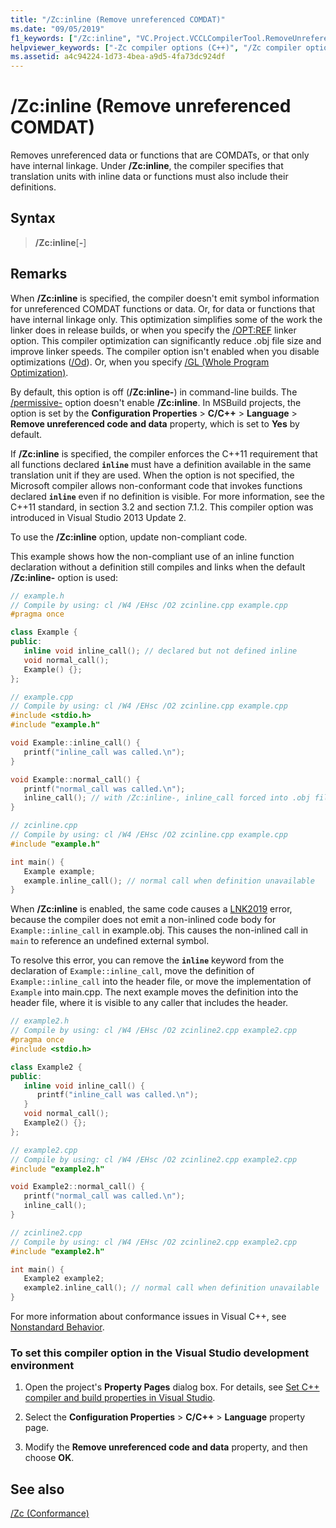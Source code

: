 ```yaml
---
title: "/Zc:inline (Remove unreferenced COMDAT)"
ms.date: "09/05/2019"
f1_keywords: ["/Zc:inline", "VC.Project.VCCLCompilerTool.RemoveUnreferencedCodeData"]
helpviewer_keywords: ["-Zc compiler options (C++)", "/Zc compiler options (C++)", "Zc compiler options (C++)", "/Zc:inline"]
ms.assetid: a4c94224-1d73-4bea-a9d5-4fa73dc924df
---
```

# /Zc:inline (Remove unreferenced COMDAT)

Removes unreferenced data or functions that are COMDATs, or that only have internal linkage. Under **/Zc:inline**, the compiler specifies that translation units with inline data or functions must also include their definitions.

## Syntax

> **/Zc:inline**[**-**]

## Remarks

When **/Zc:inline** is specified, the compiler doesn't emit symbol information for unreferenced COMDAT functions or data. Or, for data or functions that have internal linkage only. This optimization simplifies some of the work the linker does in release builds, or when you specify the [/OPT:REF](opt-optimizations.md) linker option. This compiler optimization can significantly reduce .obj file size and improve linker speeds. The compiler option isn't enabled when you disable optimizations ([/Od](od-disable-debug.md)). Or, when you specify [/GL (Whole Program Optimization)](gl-whole-program-optimization.md).

By default, this option is off (**/Zc:inline-**) in command-line builds. The [/permissive-](permissive-standards-conformance.md) option doesn't enable **/Zc:inline**. In MSBuild projects, the option is set by the **Configuration Properties** > **C/C++** > **Language** > **Remove unreferenced code and data** property, which is set to **Yes** by default.

If **/Zc:inline** is specified, the compiler enforces the C++11 requirement that all functions declared **`inline`** must have a definition available in the same translation unit if they are used. When the option is not specified, the Microsoft compiler allows non-conformant code that invokes functions declared **`inline`** even if no definition is visible. For more information, see the C++11 standard, in section 3.2 and section 7.1.2. This compiler option was introduced in Visual Studio 2013 Update 2.

To use the **/Zc:inline** option, update non-compliant code.

This example shows how the non-compliant use of an inline function declaration without a definition still compiles and links when the default **/Zc:inline-** option is used:

```cpp
// example.h
// Compile by using: cl /W4 /EHsc /O2 zcinline.cpp example.cpp
#pragma once

class Example {
public:
   inline void inline_call(); // declared but not defined inline
   void normal_call();
   Example() {};
};
```

```cpp
// example.cpp
// Compile by using: cl /W4 /EHsc /O2 zcinline.cpp example.cpp
#include <stdio.h>
#include "example.h"

void Example::inline_call() {
   printf("inline_call was called.\n");
}

void Example::normal_call() {
   printf("normal_call was called.\n");
   inline_call(); // with /Zc:inline-, inline_call forced into .obj file
}
```

```cpp
// zcinline.cpp
// Compile by using: cl /W4 /EHsc /O2 zcinline.cpp example.cpp
#include "example.h"

int main() {
   Example example;
   example.inline_call(); // normal call when definition unavailable
}
```

When **/Zc:inline** is enabled, the same code causes a [LNK2019](../../error-messages/tool-errors/linker-tools-error-lnk2019.md) error, because the compiler does not emit a non-inlined code body for `Example::inline_call` in example.obj. This causes the non-inlined call in `main` to reference an undefined external symbol.

To resolve this error, you can remove the **`inline`** keyword from the declaration of `Example::inline_call`, move the definition of `Example::inline_call` into the header file, or move the implementation of `Example` into main.cpp. The next example moves the definition into the header file, where it is visible to any caller that includes the header.

```cpp
// example2.h
// Compile by using: cl /W4 /EHsc /O2 zcinline2.cpp example2.cpp
#pragma once
#include <stdio.h>

class Example2 {
public:
   inline void inline_call() {
      printf("inline_call was called.\n");
   }
   void normal_call();
   Example2() {};
};
```

```cpp
// example2.cpp
// Compile by using: cl /W4 /EHsc /O2 zcinline2.cpp example2.cpp
#include "example2.h"

void Example2::normal_call() {
   printf("normal_call was called.\n");
   inline_call();
}
```

```cpp
// zcinline2.cpp
// Compile by using: cl /W4 /EHsc /O2 zcinline2.cpp example2.cpp
#include "example2.h"

int main() {
   Example2 example2;
   example2.inline_call(); // normal call when definition unavailable
}
```

For more information about conformance issues in Visual C++, see [Nonstandard Behavior](../../cpp/nonstandard-behavior.md).

### To set this compiler option in the Visual Studio development environment

1. Open the project's **Property Pages** dialog box. For details, see [Set C++ compiler and build properties in Visual Studio](../working-with-project-properties.md).

1. Select the **Configuration Properties** > **C/C++** > **Language** property page.

1. Modify the **Remove unreferenced code and data** property, and then choose **OK**.

## See also

[/Zc (Conformance)](zc-conformance.md)<br/>
